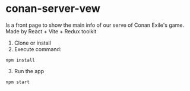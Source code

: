 # conan-server-vew
Is a front page to show the main info of our serve of Conan Exile's game. 
Made by React + Vite + Redux toolkit

1. Clone or install
2. Execute command:
```
npm install
```

3. Run the app
```
npm start
```
